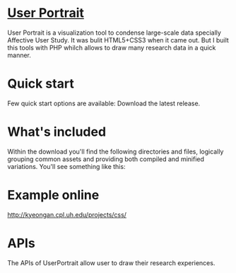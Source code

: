 # <a href="http://kyeongan.cpl.uh.edu/projects/css/">User Portrait</a>
User Portrait is a visualization tool to condense large-scale data specially Affective User Study. It was bulit HTML5+CSS3 when it came out. But I built this tools with PHP whilch allows to draw many research data in a quick manner.

# Quick start
Few quick start options are available:
Download the latest release.

# What's included
Within the download you'll find the following directories and files, logically grouping common assets and providing both compiled and minified variations. You'll see something like this:


# Example online
http://kyeongan.cpl.uh.edu/projects/css/

# APIs
The APIs of UserPortrait allow user to draw their research experiences.
